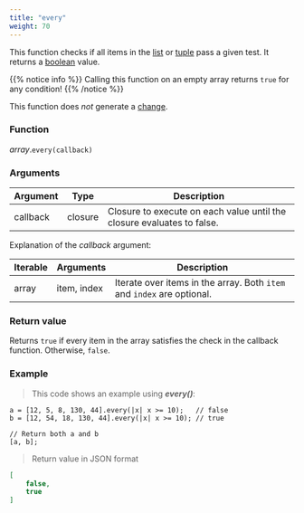 ```yaml
---
title: "every"
weight: 70
---
```


This function checks if all items in the  [list](..) or [tuple](../../tuple) pass a given test. It returns a [boolean](../../bool) value.

{{% notice info %}}
Calling this function on an empty array returns `true` for any condition!
{{% /notice %}}

This function does *not* generate a [change](../../../overview/changes).

### Function

*array*.`every(callback)`

### Arguments

Argument | Type | Description
-------- | ---- | -----------
callback | closure | Closure to execute on each value until the closure evaluates to false.

Explanation of the *callback* argument:

Iterable | Arguments   | Description
-------- | ----------- | -----------
array    | item, index | Iterate over items in the array. Both `item` and `index` are optional.

### Return value

Returns `true` if every item in the array satisfies the check in the callback function. Otherwise, `false`.

### Example

> This code shows an example using ***every()***:

```thingsdb,json_response
a = [12, 5, 8, 130, 44].every(|x| x >= 10);   // false
b = [12, 54, 18, 130, 44].every(|x| x >= 10); // true

// Return both a and b
[a, b];
```

> Return value in JSON format

```json
[
    false,
    true
]
```
